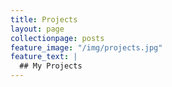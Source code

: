 ```yaml
---
title: Projects
layout: page
collectionpage: posts
feature_image: "/img/projects.jpg"
feature_text: |
  ## My Projects
---
```

